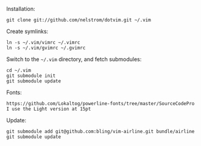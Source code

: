 Installation:

    git clone git://github.com/nelstrom/dotvim.git ~/.vim

Create symlinks:

    ln -s ~/.vim/vimrc ~/.vimrc
    ln -s ~/.vim/gvimrc ~/.gvimrc

Switch to the `~/.vim` directory, and fetch submodules:

    cd ~/.vim
    git submodule init
    git submodule update

Fonts:

    https://github.com/Lokaltog/powerline-fonts/tree/master/SourceCodePro
    I use the Light version at 15pt

Update:

    git submodule add git@github.com:bling/vim-airline.git bundle/airline
    git submodule update